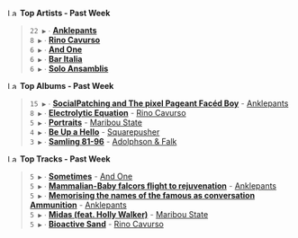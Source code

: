 <!--START_LASTFM_ARTISTS:{"period": "7day", "rows": 5}-->
<a href="https://last.fm" target="_blank"><img src="https://user-images.githubusercontent.com/17434202/215290617-e793598d-d7c9-428f-9975-156db1ba89cc.svg" alt="Last.fm Logo" width="18" height="13"/></a> **Top Artists - Past Week**

> `22 ▶️` ∙ **[Anklepants](https://www.last.fm/music/Anklepants)**<br/>
> `8 ▶️` ∙ **[Rino Cavurso](https://www.last.fm/music/Rino+Cavurso)**<br/>
> `6 ▶️` ∙ **[And One](https://www.last.fm/music/And+One)**<br/>
> `6 ▶️` ∙ **[Bar Italia](https://www.last.fm/music/Bar+Italia)**<br/>
> `6 ▶️` ∙ **[Solo Ansamblis](https://www.last.fm/music/Solo+Ansamblis)**<br/>
<!--END_LASTFM_ARTISTS-->

<!--START_LASTFM_ALBUMS:{"period": "7day", "rows": 5}-->
<a href="https://last.fm" target="_blank"><img src="https://user-images.githubusercontent.com/17434202/215290617-e793598d-d7c9-428f-9975-156db1ba89cc.svg" alt="Last.fm Logo" width="18" height="13"/></a> **Top Albums - Past Week**

> `15 ▶️` ∙ **[Social​ Patching​ ​and The pixel Pageant Facéd Boy](https://www.last.fm/music/Anklepants/Social%E2%80%8B+Patching%E2%80%8B+%E2%80%8Band+The+pixel+Pageant+Fac%C3%A9d+Boy)** - [Anklepants](https://www.last.fm/music/Anklepants)<br/>
> `8 ▶️` ∙ **[Electrolytic Equation](https://www.last.fm/music/Rino+Cavurso/Electrolytic+Equation)** - [Rino Cavurso](https://www.last.fm/music/Rino+Cavurso)<br/>
> `5 ▶️` ∙ **[Portraits](https://www.last.fm/music/Maribou+State/Portraits)** - [Maribou State](https://www.last.fm/music/Maribou+State)<br/>
> `4 ▶️` ∙ **[Be Up a Hello](https://www.last.fm/music/Squarepusher/Be+Up+a+Hello)** - [Squarepusher](https://www.last.fm/music/Squarepusher)<br/>
> `3 ▶️` ∙ **[Samling 81-96](https://www.last.fm/music/Adolphson+&+Falk/Samling+81-96)** - [Adolphson & Falk](https://www.last.fm/music/Adolphson+&+Falk)<br/>
<!--END_LASTFM_ALBUMS-->

<!--START_LASTFM_TRACKS:{"period": "7day", "rows": 5}-->
<a href="https://last.fm" target="_blank"><img src="https://user-images.githubusercontent.com/17434202/215290617-e793598d-d7c9-428f-9975-156db1ba89cc.svg" alt="Last.fm Logo" width="18" height="13"/></a> **Top Tracks - Past Week**

> `5 ▶️` ∙ **[Sometimes](https://www.last.fm/music/And+One/_/Sometimes)** - [And One](https://www.last.fm/music/And+One)<br/>
> `5 ▶️` ∙ **[Mammalian-Baby falcors flight to rejuvenation](https://www.last.fm/music/Anklepants/_/Mammalian-Baby+falcors+flight+to+rejuvenation)** - [Anklepants](https://www.last.fm/music/Anklepants)<br/>
> `5 ▶️` ∙ **[Memorising the names of the famous as conversation Ammunition](https://www.last.fm/music/Anklepants/_/Memorising+the+names+of+the+famous+as+conversation+Ammunition)** - [Anklepants](https://www.last.fm/music/Anklepants)<br/>
> `5 ▶️` ∙ **[Midas (feat. Holly Walker)](https://www.last.fm/music/Maribou+State/_/Midas+(feat.+Holly+Walker))** - [Maribou State](https://www.last.fm/music/Maribou+State)<br/>
> `5 ▶️` ∙ **[Bioactive Sand](https://www.last.fm/music/Rino+Cavurso/_/Bioactive+Sand)** - [Rino Cavurso](https://www.last.fm/music/Rino+Cavurso)<br/>
<!--END_LASTFM_TRACKS-->